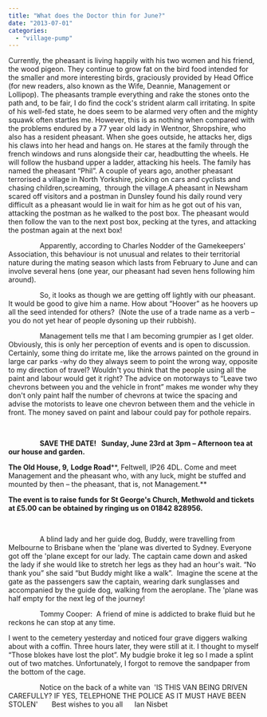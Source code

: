 ```yaml
---
title: "What does the Doctor thin for June?"
date: "2013-07-01"
categories: 
  - "village-pump"
---
```


Currently, the pheasant is living happily with his two women and his friend, the wood pigeon. They continue to grow fat on the bird food intended for the smaller and more interesting birds, graciously provided by Head Office (for new readers, also known as the Wife, Deannie, Management or Lollipop). The pheasants trample everything and rake the stones onto the path and, to be fair, I do find the cock's strident alarm call irritating. In spite of his well-fed state, he does seem to be alarmed very often and the mighty squawk often startles me. However, this is as nothing when compared with the problems endured by a 77 year old lady in Wentnor, Shropshire, who also has a resident pheasant. When she goes outside, he attacks her, digs his claws into her head and hangs on. He stares at the family through the french windows and runs alongside their car, headbutting the wheels. He will follow the husband upper a ladder, attacking his heels. The family has named the pheasant “Phil”. A couple of years ago, another pheasant terrorised a village in North Yorkshire, picking on cars and cyclists and chasing children,screaming,  through the village.A pheasant in Newsham scared off visitors and a postman in Dunsley found his daily round very difficult as a pheasant would lie in wait for him as he got out of his van, attacking the postman as he walked to the post box. The pheasant would then follow the van to the next post box, pecking at the tyres, and attacking the postman again at the next box!

                Apparently, according to Charles Nodder of the Gamekeepers' Association, this behaviour is not unusual and relates to their territorial nature during the mating season which lasts from February to June and can involve several hens (one year, our pheasant had seven hens following him around).

                So, it looks as though we are getting off lightly with our pheasant. It would be good to give him a name. How about “Hoover” as he hoovers up all the seed intended for others?  (Note the use of a trade name as a verb – you do not yet hear of people dysoning up their rubbish).

                Management tells me that I am becoming grumpier as I get older. Obviously, this is only her perception of events and is open to discussion. Certainly, some thing do irritate me, like the arrows painted on the ground in large car parks -why do they always seem to point the wrong way, opposite to my direction of travel? Wouldn't you think that the people using all the paint and labour would get it right? The advice on motorways to “Leave two chevrons between you and the vehicle in front” makes me wonder why they don't only paint half the number of chevrons at twice the spacing and advise the motorists to leave one chevron between them and the vehicle in front. The money saved on paint and labour could pay for pothole repairs.

 

                **SAVE THE DATE!   Sunday, June 23rd at** **3pm** **– Afternoon tea at our house and garden.**

**The Old House, 9,** **Lodge Road****, Feltwell, IP26 4DL. Come and meet Management and the pheasant who, with any luck, might be stuffed and mounted by then – the pheasant, that is, not Management.**

**The event is to raise funds for St George's Church, Methwold and tickets at £5.00 can be obtained by ringing us on 01842 828956.**

 

                A blind lady and her guide dog, Buddy, were travelling from Melbourne to Brisbane when the 'plane was diverted to Sydney. Everyone got off the 'plane except for our lady. The captain came down and asked the lady if she would like to stretch her legs as they had an hour's wait. “No thank you” she said “but Buddy might like a walk”.  Imagine the scene at the gate as the passengers saw the captain, wearing dark sunglasses and accompanied by the guide dog, walking from the aeroplane. The 'plane was half empty for the next leg of the journey!

                Tommy Cooper:  A friend of mine is addicted to brake fluid but he reckons he can stop at any time.

I went to the cemetery yesterday and noticed four grave diggers walking about with a coffin. Three hours later, they were still at it. I thought to myself “Those blokes have lost the plot”. My budgie broke it leg so I made a splint out of two matches. Unfortunately, I forgot to remove the sandpaper from the bottom of the cage.

                Notice on the back of a white van  'IS THIS VAN BEING DRIVEN CAREFULLY? IF YES, TELEPHONE THE POLICE AS IT MUST HAVE BEEN STOLEN'       Best wishes to you all      Ian Nisbet
